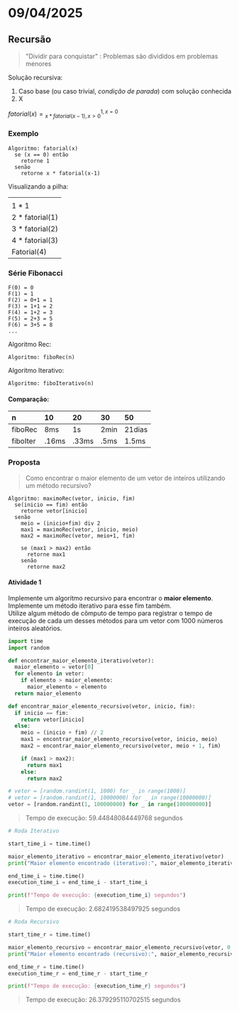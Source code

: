 # 09/04/2025

## Recursão

> "Dividir para conquistar" : Problemas são divididos em problemas menores

Solução recursiva:

1. Caso base (ou caso trivial, _condição de parada_) com solução conhecida
2. X

$fatorial(x) = \displaystyle ^{1, x=0}_{x * fatorial(x-1), x>0}$

### Exemplo

```
Algoritmo: fatorial(x)
  se (x == 0) então
    retorne 1
  senão
    retorne x * fatorial(x-1)
```

Visualizando a pilha:

||
|:-|
||
|1 * 1|
|2 * fatorial(1)|
|3 * fatorial(2)|
|4 * fatorial(3)|
|Fatorial(4)|

### Série Fibonacci

```
F(0) = 0
F(1) = 1
F(2) = 0+1 = 1
F(3) = 1+1 = 2
F(4) = 1+2 = 3
F(5) = 2+3 = 5
F(6) = 3+5 = 8
...
```

Algoritmo Rec:

```
Algoritmo: fiboRec(n)
```

Algoritmo Iterativo:

```
Algoritmo: fiboIterativo(n)
```

#### Comparação:

|n|10|20|30|50|
|:-|:-|:-|:-|:-|
|fiboRec|8ms|1s|2min|21dias|
|fiboIter|.16ms|.33ms|.5ms|1.5ms|

### Proposta

> Como encontrar o maior elemento de um vetor de inteiros utilizando um método recursivo?

```
Algoritmo: maximoRec(vetor, inicio, fim)
  se(inicio == fim) então
    retorne vetor[inicio]
  senão
    meio = (inicio+fim) div 2
    max1 = maximoRec(vetor, inicio, meio)
    max2 = maximoRec(vetor, meio+1, fim)

    se (max1 > max2) então
      retorne max1
    senão
      retorne max2
```

#### Atividade 1

Implemente um algoritmo recursivo para encontrar o **maior elemento**. Implemente um método iterativo para esse fim também.  
Utilize algum método de cômputo de tempo para registrar o tempo de execução de cada um desses métodos para um vetor com 1000 números inteiros aleatórios.

```py
import time
import random

def encontrar_maior_elemento_iterativo(vetor):
  maior_elemento = vetor[0]
  for elemento in vetor:
    if elemento > maior_elemento:
      maior_elemento = elemento
  return maior_elemento

def encontrar_maior_elemento_recursivo(vetor, inicio, fim):
  if inicio == fim:
    return vetor[inicio]
  else:
    meio = (inicio + fim) // 2
    max1 = encontrar_maior_elemento_recursivo(vetor, inicio, meio)
    max2 = encontrar_maior_elemento_recursivo(vetor, meio + 1, fim)

    if (max1 > max2):
      return max1
    else:
      return max2

# vetor = [random.randint(1, 1000) for _ in range(1000)]
# vetor = [random.randint(1, 10000000) for _ in range(10000000)]
vetor = [random.randint(1, 100000000) for _ in range(100000000)]
```

> Tempo de execução: 59.44848084449768 segundos

```py
# Roda Iterativo

start_time_i = time.time()

maior_elemento_iterativo = encontrar_maior_elemento_iterativo(vetor)
print("Maior elemento encontrado (iterativo):", maior_elemento_iterativo)

end_time_i = time.time()
execution_time_i = end_time_i - start_time_i

print(f"Tempo de execução: {execution_time_i} segundos")
```

> Tempo de execução: 2.682419538497925 segundos

```py
# Roda Recursivo

start_time_r = time.time()

maior_elemento_recursivo = encontrar_maior_elemento_recursivo(vetor, 0, len(vetor) - 1)
print("Maior elemento encontrado (recursivo):", maior_elemento_recursivo)

end_time_r = time.time()
execution_time_r = end_time_r - start_time_r

print(f"Tempo de execução: {execution_time_r} segundos")
```

> Tempo de execução: 26.379295110702515 segundos
